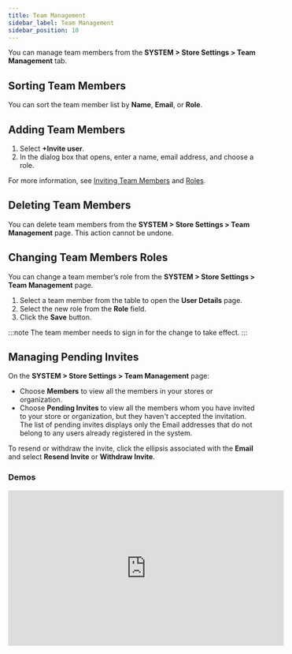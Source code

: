 ```yaml
---
title: Team Management
sidebar_label: Team Management
sidebar_position: 10
---
```


You can manage team members from the **SYSTEM > Store Settings > Team Management** tab.

## Sorting Team Members

You can sort the team member list by **Name**, **Email**, or **Role**.

## Adding Team Members

1. Select **+Invite user**.
1. In the dialog box that opens, enter a name, email address, and choose a role.

For more information, see [Inviting Team Members](/docs/commerce-manager/cm-overview.md#inviting-team-members) and [Roles](/docs/commerce-cloud/team-management/roles.md).

## Deleting Team Members

You can delete team members from the **SYSTEM > Store Settings > Team Management** page. This action cannot be undone.

## Changing Team Members Roles

You can change a team member’s role from the **SYSTEM > Store Settings > Team Management** page.

1. Select a team member from the table to open the **User Details** page.
1. Select the new role from the **Role** field.
1. Click the **Save** button.

:::note
The team member needs to sign in for the change to take effect.
:::

## Managing Pending Invites

On the **SYSTEM > Store Settings > Team Management** page:
- Choose **Members** to view all the members in your stores or organization.
- Choose **Pending Invites** to view all the members whom you have invited to your store or organization, but they haven't accepted the invitation. The list of pending invites displays only the Email addresses that do not belong to any users already registered in the system.

To resend or withdraw the invite, click the ellipsis associated with the **Email** and select **Resend Invite** or **Withdraw Invite**.

### Demos

<iframe width="560" height="315" src="https://www.youtube.com/embed/kNNRGPrqHXg" title="Understanding Roles in Commerce Manager" frameborder="0" allow="accelerometer; autoplay; clipboard-write; encrypted-media; gyroscope; picture-in-picture; web-share" referrerpolicy="strict-origin-when-cross-origin" allowfullscreen></iframe>

